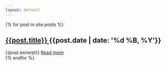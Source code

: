 ```yaml
---
layout: default
---
```


<html>
  {% for post in site.posts %}
    <article class="blogPosts">
      <h1>
        <a href="{{post.url}}"> {{post.title}} </a>
        <time date="{{post.date}}">{{post.date | date: '%d %B, %Y'}}</time>
      </h1>      
      {{post.excerpt}}
      <a href="{{ post.url }}">Read more</a>
    </article>
  {% endfor %}
</html>
